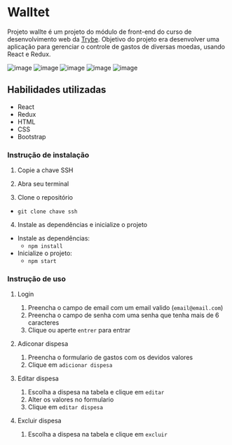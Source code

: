 # Walltet



Projeto wallte é um projeto do módulo de front-end do curso de desenvolvimento web da <a href="https://www.betrybe.com/">Trybe</a>. Objetivo do projeto era desenvolver uma aplicação para gerenciar o controle de gastos de diversas moedas, usando React e Redux.

![image](https://img.shields.io/badge/React-20232A?style=for-the-badge&logo=react&logoColor=61DAFB)
![image](https://img.shields.io/badge/Redux-593D88?style=for-the-badge&logo=redux&logoColor=white)
![image](https://img.shields.io/badge/Bootstrap-563D7C?style=for-the-badge&logo=bootstrap&logoColor=white)
![image](https://img.shields.io/badge/HTML5-E34F26?style=for-the-badge&logo=html5&logoColor=white)
![image](https://img.shields.io/badge/CSS3-1572B6?style=for-the-badge&logo=css3&logoColor=white)

## Habilidades utilizadas

* React
* Redux
* HTML
* CSS
* Bootstrap

### Instrução de instalação

1. Copie a chave SSH

2. Abra seu terminal

3. Clone o repositório
* `git clone chave ssh`

4. Instale as dependências e inicialize o projeto

* Instale as dependências:
    * `npm install`
* Inicialize o projeto:
    * `npm start` 

### Instrução de uso

1. Login 
    1. Preencha o campo de email com um email valido (`email@email.com`)
    2. Preencha o campo de senha com uma senha que tenha mais de 6 caracteres
    3. Clique ou aperte `entrer` para entrar

4. Adiconar dispesa
    1. Preencha o formulario de gastos com os devidos valores
    2. Clique em `adicionar dispesa`

5. Editar dispesa
    1. Escolha a dispesa na tabela e clique em `editar`
    2. Alter os valores no formulario
    3. Clique em `editar dispesa`
    
6. Excluir dispesa
    1. Escolha a dispesa na tabela e clique em `excluir`
